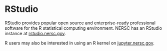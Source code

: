 # RStudio

RStudio provides popular open source and enterprise-ready professional software for the R statistical computing environment.
NERSC has an RStudio instance at [rstudio.nersc.gov](https://rstudio.nersc.gov).

R users may also be interested in using an R kernel on [jupyter.nersc.gov](https://jupyter.nersc.gov).
